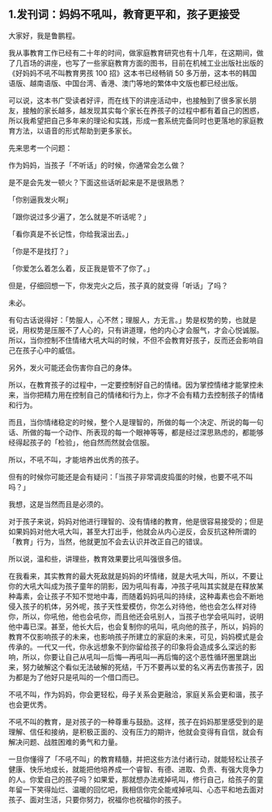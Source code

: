 ## 1.发刊词：妈妈不吼叫，教育更平和，孩子更接受
大家好，我是鲁鹏程。


我从事教育工作已经有二十年的时间，做家庭教育研究也有十几年，在这期间，做了几百场的讲座，也写了一些家庭教育方面的图书，目前在机械工业出版社出版的《好妈妈不吼不叫教育男孩 100 招》这本书已经畅销 50 多万册，这本书的韩国语版、越南语版、中国台湾、香港、澳门等地的繁体中文版也都已经出版。


可以说，这本书广受读者好评，而在线下的讲座活动中，也接触到了很多家长朋友，接触的家长越多，越发现其实每个家长在养孩子的过程中都有着自己的困惑，所以我希望把自己多年来的理论和实践，形成一套系统完备同时也更落地的家庭教育方法，以语音的形式帮助到更多家长。


先来思考一个问题：


作为妈妈，当孩子「不听话」的时候，你通常会怎么做？


是不是会先发一顿火？下面这些话听起来是不是很熟悉？


「你别逼我发火啊」


「跟你说过多少遍了，怎么就是不听话呢？」


「看你真是不长记性，你给我滚出去。」


「你是不是找打？」


「你爱怎么着怎么着，反正我是管不了你了。」


但是，仔细回想一下，你发完火之后，孩子真的就变得「听话」了吗？


未必。


有句古话说得好：「势服人，心不然；理服人，方无言。」势是权势的势，也就是说，用权势是压服不了人心的，只有讲道理，他的内心才会服气，才会心悦诚服。所以，当你控制不住情绪大吼大叫的时候，不但不会教育好孩子，反而还会影响自己在孩子心中的威信。


另外，发火可能还会伤害你自己的身体。


所以，在教育孩子的过程中，一定要控制好自己的情绪。因为掌控情绪才能掌控未来，当你把精力用在控制自己的情绪和行为上，你才不会有精力去控制孩子的情绪和行为。


而且，当你情绪稳定的时候，整个人是理智的，所做的每一个决定、所说的每一句话、所做的每一个动作、所表现的每一个眼神等等，都是经过深思熟虑的，都能够经得起孩子的「检验」，他自然而然就会信服。


所以，不吼不叫，才能培养出优秀的孩子。


但有的时候你可能还是会有疑问：「当孩子非常调皮捣蛋的时候，也要不吼不叫吗？」


我想，这是当然而且是必须的。


对于孩子来说，妈妈对他进行理智的、没有情绪的教育，他是很容易接受的；但是如果妈妈对他大吼大叫，甚至大打出手，他就会从内心逆反，会反抗这种所谓的「教育」行为，当然，他就更加不会去认识并改正自己的错误。


所以说，温和些，讲理些，教育效果要比吼叫强很多倍。


在我看来，其实教育的最大死敌就是妈妈的坏情绪，就是大吼大叫，所以，不要让你的大吼大叫成为孩子童年的阴影，因为吼叫有毒，冲孩子吼叫其实就是在释放某种毒素，会让孩子不知不觉地中毒，而随着妈妈吼叫的持续，这种毒素也会不断地侵入孩子的机体，另外呢，孩子天性爱模仿，你怎么对待他，他也会怎么样对待你，所以，你吼他，他也会吼你，而且他还会吼别人，当孩子也学会吼叫时，说明他中毒已深。甚至，他长大后，也会复制你的吼叫，吼向他的孩子，所以，妈妈的教育不仅影响孩子的未来，也影响孩子所建立的家庭的未来，可见，妈妈模式是会传承的。一代又一代，你永远想象不到你留给孩子的印象将会造成多么深远的影响，所以，你要让自己从吼叫—后悔—再吼叫—再后悔的这个恶性循环圈里跳出来，努力破解这个看似无法破解的死结，千万不要再以爱的名义再去伤害孩子，因为都是为了他好只是吼叫的一个借口而已。


不吼不叫，作为妈妈，你会更轻松，母子关系会更融洽，家庭关系会更和谐，孩子也会更优秀。


不吼不叫的教育，是对孩子的一种尊重与鼓励。这样，孩子在妈妈那里感受到的是理解、信任和接纳，是积极正面的、没有压力的期许，他就会变得有自信，就会有解决问题、战胜困难的勇气和力量。


一旦你懂得了「不吼不叫」的教育精髓，并把这些方法付诸行动，就能轻松让孩子健康、快乐地成长，就能把他培养成一个睿智、有德、进取、负责、有强大竞争力的人。你爱自己的孩子吗？如果爱，那就想办法戒掉吼叫，修行自己，给孩子的童年留一下笑得灿烂、温暖的回忆吧，我相信你完全能戒掉吼叫、心态平和地去面对孩子、面对生活，只要你努力，祝福你也祝福你的孩子。

